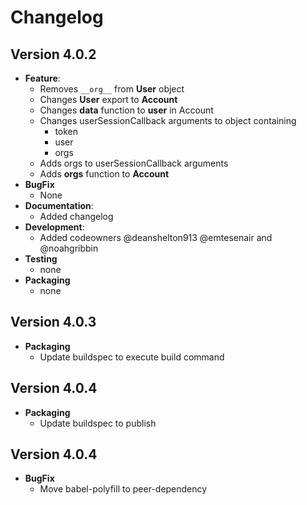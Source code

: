 # Changelog

## Version 4.0.2

- **Feature**:
  - Removes `__org__` from **User** object
  - Changes **User** export to **Account**
  - Changes **data** function to **user** in Account
  - Changes userSessionCallback arguments to object containing
      - token
      - user
      - orgs
  - Adds orgs to userSessionCallback arguments
  - Adds **orgs** function to **Account**
- **BugFix**
  - None
- **Documentation**:
  - Added changelog
- **Development**:
  - Added codeowners @deanshelton913 @emtesenair and @noahgribbin
- **Testing**
  - none
- **Packaging**
  - none

## Version 4.0.3

- **Packaging**
  - Update buildspec to execute build command  

## Version 4.0.4

- **Packaging**
  - Update buildspec to publish

## Version 4.0.4

- **BugFix**
  - Move babel-polyfill to peer-dependency
